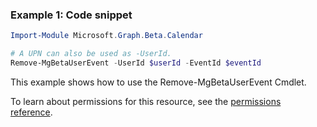 ### Example 1: Code snippet

```powershellImport-Module Microsoft.Graph.Beta.Calendar

# A UPN can also be used as -UserId.
Remove-MgBetaUserEvent -UserId $userId -EventId $eventId
```
This example shows how to use the Remove-MgBetaUserEvent Cmdlet.
To learn about permissions for this resource, see the [permissions reference](/graph/permissions-reference).


